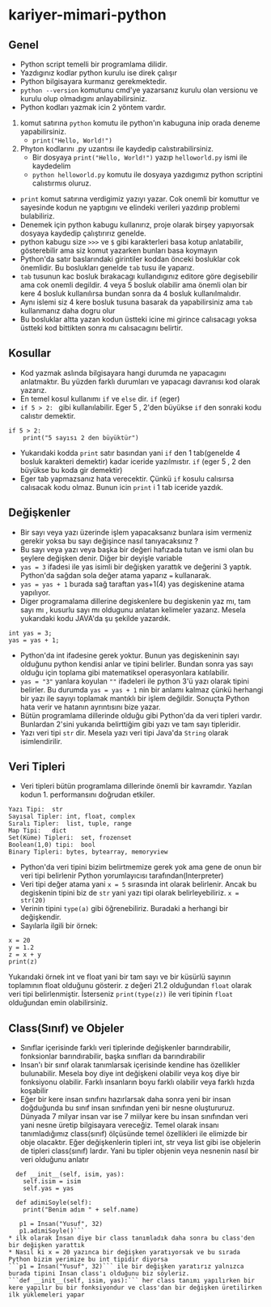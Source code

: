 # kariyer-mimari-python
## Genel
* Python script temelli bir programlama dilidir.
* Yazdıgınız kodlar python kurulu ise direk çalışır
* Python bilgisayara kurmanız gerekmektedir.
* `python --version` komutunu cmd'ye yazarsanız kurulu olan versionu ve kurulu olup olmadıgını anlayabilirsiniz.
* Python kodları yazmak icin 2 yöntem vardır. 
1. komut satırına `python` komutu ile python'ın kabuguna inip orada deneme yapabilirsiniz.
    * `print("Hello, World!")`
2. Phyton kodlarını .py uzantısı ile kaydedip calıstırabilirsiniz.
    * Bir dosyaya `print("Hello, World!")` yazıp `helloworld.py` ismi ile kaydedelim
    * `python helloworld.py` komutu ile dosyaya yazdıgımız python scriptini calıstırmıs oluruz.
* `print` komut satırına verdigimiz yazıyı yazar. Cok onemli bir komuttur ve sayesinde kodun ne yaptıgını ve elindeki verileri yazdırıp problemi bulabiliriz.
* Denemek için python kabugu kullanırız, proje olarak birşey yapıyorsak dosyaya kaydedip çalıştırırız genelde.
* python kabugu size `>>>` ve `$` gibi karakterleri basa kotup anlatabilir, gösterebilir ama siz komut yazarken bunları basa koymayın
* Python'da satır baslarındaki girintiler koddan önceki bosluklar cok önemlidir. Bu boslukları genelde `tab` tusu ile yaparız.
* `tab` tusunun kac bosluk bırakacagı kullandıgınız editore göre degisebilir ama cok onemli degildir. 4 veya 5 bosluk olabilir ama önemli olan bir kere 4 bosluk kullanılırsa bundan sonra da 4 bosluk kullanılmalıdır.
* Aynı islemi siz 4 kere bosluk tusuna basarak da yapabilirsiniz ama `tab` kullanmanız daha dogru olur
* Bu bosluklar altta yazan kodun üstteki icine mi girince calısacagı yoksa üstteki kod bittikten sonra mı calısacagını belirtir.

## Kosullar
* Kod yazmak aslında bilgisayara hangi durumda ne yapacagını anlatmaktır. Bu yüzden farklı durumları ve yapacagı davranısı kod olarak yazarız.
* En temel kosul kullanımı `if` ve `else` dir. `if` (eger) 
* `if 5 > 2: ` gibi kullanılabilir. Eger 5 , 2'den büyükse `if` den sonraki kodu calıstır demektir.
```
if 5 > 2: 
    print("5 sayısı 2 den büyüktür")
```
* Yukarıdaki kodda `print` satır basından yani `if` den 1 tab(genelde 4 bosluk karakteri demektir) kadar iceride yazılmıstır. `if` (eger 5 , 2 den büyükse bu koda gir demektir)
* Eger tab yapmazsanız hata verecektir. Çünkü `if` kosulu calısırsa calısacak kodu olmaz. Bunun icin `print` i 1 tab iceride yazdık.
## Değişkenler
* Bir sayı veya yazı üzerinde işlem yapacaksanız bunlara isim vermeniz gerekir yoksa bu sayı değişince nasıl tanıyacaksınız ?
* Bu sayı veya yazı veya başka bir değeri hafızada tutan ve ismi olan bu şeylere değişken denir. Diğer bir deyişle variable
* ``yas = 3`` ifadesi ile yas isimli bir değişken yarattık ve değerini 3 yaptık. Python'da sağdan sola değer atama yaparız `=` kullanarak.
* `yas = yas + 1` burada sağ taraftan yas+1(4) yas degiskenine atama yapılıyor.
* Diger programalama dillerine degiskenlere bu degiskenin yaz mı, tam sayı mı , kusurlu sayı mı oldugunu anlatan kelimeler yazarız. Mesela yukarıdaki kodu JAVA'da şu şekilde yazardık.
```
int yas = 3;
yas = yas + 1;
```
* Python'da int ifadesine gerek yoktur. Bunun yas degiskeninin sayı olduğunu python kendisi anlar ve tipini belirler. Bundan sonra yas sayı olduğu için toplama gibi matematiksel operasyonlara katılabilir.
* `yas = "3"` yanlara koyulan `""` ifadeleri ile python 3'ü yazı olarak tipini belirler. Bu durumda `yas = yas + 1` nin bir anlamı kalmaz çünkü herhangi bir yazı ile sayıyı toplamak mantıklı bir işlem değildir. Sonuçta Python hata verir ve hatanın ayrıntısını bize yazar.
* Bütün programlama dillerinde olduğu gibi Python'da da veri tipleri vardır. Bunlardan 2'sini yukarıda belirttiğim gibi yazı ve tam sayı tipleridir. 
* Yazı veri tipi `str` dir. Mesela yazı veri tipi Java'da `String` olarak isimlendirilir.
## Veri Tipleri
* Veri tipleri bütün programlama dillerinde önemli bir kavramdır. Yazılan kodun 1. performansını doğrudan etkiler.
```
Yazı Tipi:	str
Sayısal Tipler:	int, float, complex
Sıralı Tipler:	list, tuple, range
Map Tipi:	dict
Set(Küme) Tipleri:	set, frozenset
Boolean(1,0) tipi:	bool
Binary Tipleri:	bytes, bytearray, memoryview 
```
* Python'da veri tipini bizim belirtmemize gerek yok ama gene de onun bir veri tipi belirlenir Python yorumlayıcısı tarafından(Interpreter)
* Veri tipi değer atama yani `x = 5` sırasında int olarak belirlenir. Ancak bu degiskenin tipini biz de `str` yani yazı tipi olarak belirleyebiliriz. 
`x = str(20)`
* Verinin tipini `type(a)` gibi öğrenebiliriz. Buradaki a herhangi bir değişkendir.
* Sayılarla ilgili bir örnek:
```
x = 20
y = 1.2
z = x + y
print(z)
```
Yukarıdaki örnek int ve float yani bir tam sayı ve bir küsürlü sayının toplamının float olduğunu gösterir. z değeri 21.2 olduğundan `float` olarak veri tipi belirlenmiştir. İsterseniz ````print(type(z))```` ile veri tipinin `float` olduğundan emin olabilirsiniz.

## Class(Sınıf) ve Objeler
* Sınıflar içerisinde farklı veri tiplerinde değişkenler barındırabilir, fonksionlar barındırabilir, başka sınıfları da barındırabilir
* Insan'ı bir sınıf olarak tanımlarsak içerisinde kendine has özellikler bulunabilir. Mesela boy diye int değişkeni olabilir veya koş diye bir fonksiyonu olabilir. Farklı insanların boyu farklı olabilir veya farklı hızda koşabilir
* Eğer bir kere insan sınıfını hazırlarsak daha sonra yeni bir insan doğduğunda bu sınıf insan sınıfından yeni bir nesne oluştururuz. Dünyada 7 milyar insan var ise 7 miilyar kere bu insan sınıfından veri yani nesne üretip bilgisayara vereceğiz. Temel olarak insanı tanımladığımız class(sınıf) ölçüsünde temel özellikleri ile elimizde bir obje olacaktır. Eğer değişkenlerin tipleri int, str veya list gibi ise objelerin de tipleri class(sınıf) lardır. Yani bu tipler objenin veya nesnenin nasıl bir veri olduğunu anlatır
```class Insan:
  def __init__(self, isim, yas):
    self.isim = isim
    self.yas = yas

  def adimiSoyle(self):
    print("Benim adım " + self.name)

   p1 = Insan("Yusuf", 32)
   p1.adimiSoyle()```
* ilk olarak Insan diye bir class tanımladık daha sonra bu class'den bir değişken yarattık
* Nasıl ki x = 20 yazınca bir değişken yaratıyorsak ve bu sırada Python bizim yerimize bu int tipidir diyorsa
```p1 = Insan("Yusuf", 32)``` ile bir değişken yaratırız yalnızca burada tipini Insan class'ı olduğunu biz söyleriz.
```def __init__(self, isim, yas):``` her class tanımı yapılırken bir kere yapılır bu bir fonksiyondur ve class'dan bir değişken üretilirken ilk yüklemeleri yapar
   



